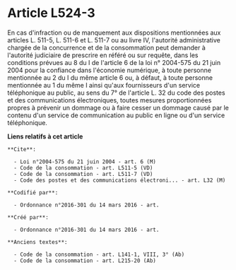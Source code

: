 # Article L524-3

En cas d'infraction ou de manquement aux dispositions mentionnées aux articles L. 511-5, L. 511-6 et L. 511-7 ou au livre IV,
l'autorité administrative chargée de la concurrence et de la consommation peut demander à l'autorité judiciaire de prescrire
en référé ou sur requête, dans les conditions prévues au 8 du I de l'article 6 de la loi n° 2004-575 du 21 juin 2004 pour la
confiance dans l'économie numérique, à toute personne mentionnée au 2 du I du même article 6 ou, à défaut, à toute personne
mentionnée au 1 du même I ainsi qu'aux fournisseurs d'un service téléphonique au public, au sens du 7° de l'article L. 32 du
code des postes et des communications électroniques, toutes mesures proportionnées propres à prévenir un dommage ou à faire
cesser un dommage causé par le contenu d'un service de communication au public en ligne ou d'un service téléphonique.

**Liens relatifs à cet article**

	**Cite**:

	  - Loi n°2004-575 du 21 juin 2004 - art. 6 (M)
	  - Code de la consommation - art. L511-5 (VD)
	  - Code de la consommation - art. L511-7 (VD)
	  - Code des postes et des communications électroni... - art. L32 (M)

	**Codifié par**:

	  - Ordonnance n°2016-301 du 14 mars 2016 - art.

	**Créé par**:

	  - Ordonnance n°2016-301 du 14 mars 2016 - art.

	**Anciens textes**:

	  - Code de la consommation - art. L141-1, VIII, 3° (Ab)
	  - Code de la consommation - art. L215-20 (Ab)
